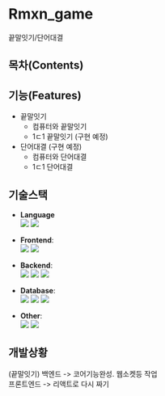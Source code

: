 # Rmxn_game
끝말잇기/단어대결

## 목차(Contents)

## 기능(Features)
- 끝말잇기
    - 컴퓨터와 끝말잇기
    - 1ㄷ1 끝말잇기 (구현 예정)
- 단어대결 (구현 예정)
    - 컴퓨터와 단어대결
    - 1ㄷ1 단어대결


## 기술스택
- **Language** <br>
    <img src="https://img.shields.io/badge/typescript-%23007ACC?style=flat-square&logo=typescript&logoColor=white"/>
    <img src="https://img.shields.io/badge/Python-3776AB?style=flat-square&logo=python&logoColor=white"/>
    
- **Frontend**: <br>
    <img src="https://img.shields.io/badge/react-%2320232a.svg?style=flat-square&logo=react&logoColor=%2361DAFB">
    <img src="https://img.shields.io/badge/Tailwind CSS-06B6D4?style=flat-square&logo=Tailwind CSS&logoColor=white"/>


- **Backend**:<br>
    <img src="https://img.shields.io/badge/django-%23092E20.svg?style=flat-square&logo=django&logoColor=white"/>
    <img src="https://img.shields.io/badge/channels-%23092E20.svg?style=flat-square"/>
    <img src="https://img.shields.io/badge/websocket-%23092E20.svg?style=flat-square"/>

- **Database**: <br>
    <img src="https://img.shields.io/badge/postgres-%23316192.svg?style=flat-square&logo=postgresql&logoColor=white">
    <img src="https://img.shields.io/badge/redis-%23DD0031.svg?style=flat-square&logo=redis&logoColor=white">
    <img src="https://img.shields.io/badge/sqlite-%2307405e.svg?style=flat-square&logo=sqlite&logoColor=white">

- **Other**: <br>
    <img src="https://img.shields.io/badge/npm-%23CB3837.svg?style=flat-square&logo=npm&logoColor=white"/>
    <img src="https://img.shields.io/badge/Docker%20Compose-2496ED?style=flat-square&logo=docker&logoColor=white"/>


## 개발상황
(끝말잇기)
백엔드 -> 코어기능완성. 웹소켓등 작업 <br>
프론트엔드 -> 리액트로 다시 짜기 <br>
